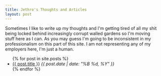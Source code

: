 ```yaml
---
title: Jethro's Thoughts and Articles
layout: post
---
```

Sometimes I like to write up my thoughts and I'm getting tired of all my shit being locked behind increasingly corrupt walled gardens so I'm moving stuff here as I can. As you may guess I'm going to be inconsistent in my professionalism on this part of this site. I am not representing any of my employers here, I'm just a human.

<ul>
  {% for post in site.posts %}
    <li>
      <a href="{{ post.url }}">{{ post.title }}</a>
      <em class="deem">{{ post.date | date: "%B %d, %Y" }}</em>
    </li>
  {% endfor %}
</ul>